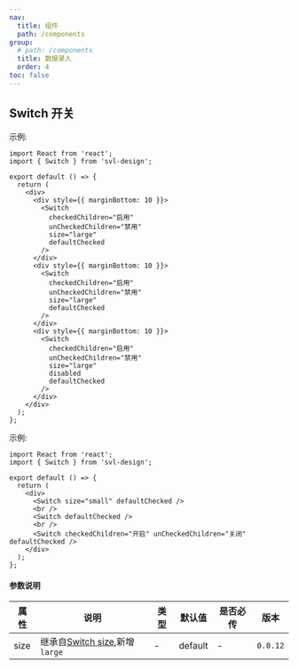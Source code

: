 ```yaml
---
nav:
  title: 组件
  path: /components
group:
  # path: /components
  title: 数据录入
  order: 4
toc: false
---
```


## Switch 开关

示例:

```tsx
import React from 'react';
import { Switch } from 'svl-design';

export default () => {
  return (
    <div>
      <div style={{ marginBottom: 10 }}>
        <Switch
          checkedChildren="启用"
          unCheckedChildren="禁用"
          size="large"
          defaultChecked
        />
      </div>
      <div style={{ marginBottom: 10 }}>
        <Switch
          checkedChildren="启用"
          unCheckedChildren="禁用"
          size="large"
          defaultChecked
        />
      </div>
      <div style={{ marginBottom: 10 }}>
        <Switch
          checkedChildren="启用"
          unCheckedChildren="禁用"
          size="large"
          disabled
          defaultChecked
        />
      </div>
    </div>
  );
};
```

示例:

```tsx
import React from 'react';
import { Switch } from 'svl-design';

export default () => {
  return (
    <div>
      <Switch size="small" defaultChecked />
      <br />
      <Switch defaultChecked />
      <br />
      <Switch checkedChildren="开启" unCheckedChildren="关闭" defaultChecked />
    </div>
  );
};
```

#### 参数说明

| 属性 | 说明                                                                                 | 类型 | 默认值  | 是否必传 | 版本     |
| ---- | ------------------------------------------------------------------------------------ | ---- | ------- | -------- | -------- |
| size | 继承自[Switch size](https://4x.ant.design/components/switch-cn/#Switch),新增 `large` | -    | default | -        | `0.0.12` |
